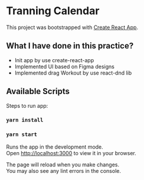 # Tranning Calendar

This project was bootstrapped with [Create React App](https://github.com/facebook/create-react-app).

## What I have done in this practice?
- Init app by use create-react-app
- Implemented UI based on Figma designs
- Implemented drag Workout by use react-dnd lib

## Available Scripts

Steps to run app:

### `yarn install`

### `yarn start`

Runs the app in the development mode.\
Open [http://localhost:3000](http://localhost:3000) to view it in your browser.

The page will reload when you make changes.\
You may also see any lint errors in the console.


